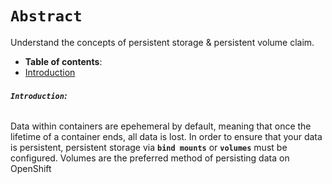 # **`Abstract`**

Understand the concepts of persistent storage & persistent volume claim.

-  **Table of contents**:
  - [Introduction](#introduction)

###### **`Introduction`:**


Data within containers are epehemeral by default, meaning that once the lifetime of a container ends, all data is lost. In order to ensure that your data is persistent, persistent storage via **`bind mounts`** or **`volumes`** must be configured. Volumes are the preferred method of persisting data on OpenShift